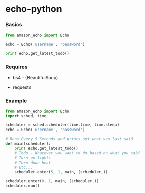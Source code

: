 # echo-python

### Basics
```py
from amazon_echo import Echo

echo = Echo('username', 'password')

print echo.get_latest_todo()
```

### Requires
  - bs4 - (BeautifulSoup)

  - requests


### Example

``` py
from amazon_echo import Echo
import sched, time

scheduler = sched.scheduler(time.time, time.sleep)
echo = Echo('username', 'password')

# Runs Every 5 Seconds and prints out what you last said
def main(scheduler):
    print echo.get_latest_todo()
    # Todo - Whatever you want to do based on what you said
    # Turn on lights
    # Turn down heat
    # Etc...
    scheduler.enter(5, 1, main, (scheduler,))

scheduler.enter(0, 1, main, (scheduler,))
scheduler.run()
```
